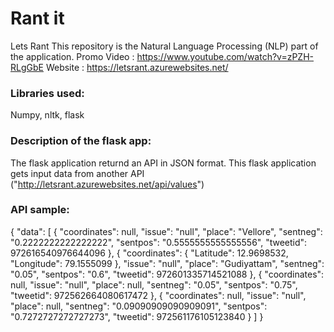 # Rant it
Lets Rant
This repository is the Natural Language Processing (NLP) part of the application.
Promo Video : https://www.youtube.com/watch?v=zPZH-RLgGbE
Website : https://letsrant.azurewebsites.net/

### Libraries used:
Numpy, nltk, flask

### Description of the flask app:
The flask application returnd an API in JSON format. This flask application gets input data from another API ("http://letsrant.azurewebsites.net/api/values")

### API sample:

{
  "data": [
    {
      "coordinates": null, 
      "issue": "null", 
      "place": "Vellore", 
      "sentneg": "0.2222222222222222", 
      "sentpos": "0.5555555555555556", 
      "tweetid": 972616540976644096
    }, 
    {
      "coordinates": {
        "Latitude": 12.9698532, 
        "Longitude": 79.1555099
      }, 
      "issue": "null", 
      "place": "Gudiyattam", 
      "sentneg": "0.05", 
      "sentpos": "0.6", 
      "tweetid": 972601335714521088
    }, 
    {
      "coordinates": null, 
      "issue": "null", 
      "place": null, 
      "sentneg": "0.05", 
      "sentpos": "0.75", 
      "tweetid": 972562664080617472
    }, 
    {
      "coordinates": null, 
      "issue": "null", 
      "place": null, 
      "sentneg": "0.09090909090909091", 
      "sentpos": "0.7272727272727273", 
      "tweetid": 972561176105123840
    }
  ]
}
